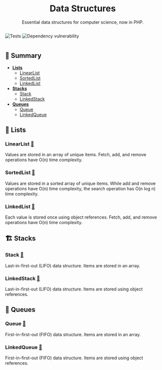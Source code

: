 <h1 align="center">Data Structures</h1>

<p align="center">Essential data structures for computer science, now in PHP.</p>

<div style="display: flex" align="center">

![Tests](https://github.com/mrxacx/DataStructures/actions/workflows/ci.yml/badge.svg)
![Dependency vulnerability](https://github.com/mrxacx/DataStructures/actions/workflows/ci-dependencies.yml/badge.svg)

</div>


## 🚀 Summary

- [**Lists**](#-lists)
  - [LinearList](#linearlist-)
  - [SortedList](#sortedlist-)
  - [LinkedList](#linkedlist-)
- [**Stacks**](#-stacks)
  - [Stack](#stack-)
  - [LinkedStack](#linkedstack-)
- [**Queues**](#-queues)
  - [Queue](#queue-)
  - [LinkedQueue](#linkedqueue-)

## 🧾 Lists

### LinearList [🔗](./src/Lists/LinearList.php)
Values are stored in an array of unique items. Fetch, add, and remove operations have O(n) time complexity.

### SortedList [🔗](./src/Lists/SortedLinearList.php)
Values are stored in a sorted array of unique items. While add and remove operations have O(n) time complexity, the search operation has O(n log n) time complexity.

### LinkedList [🔗](./src/Lists/LinkedList.php)
Each value is stored once using object references. Fetch, add, and remove operations have O(n) time complexity.

## 🏗️ Stacks

### Stack [🔗](./src/Stacks/Stack.php)
Last-in-first-out (LIFO) data structure. Items are stored in an array.

### LinkedStack [🔗](./src/Stacks/LinkedStack.php)
Last-in-first-out (LIFO) data structure. Items are stored using object references.

## 🚶️️ Queues

### Queue [🔗](./src/Queues/Queue.php)
First-in-first-out (FIFO) data structure. Items are stored in an array.

### LinkedQueue [🔗](./src/Queues/LinkedQueue.php)
First-in-first-out (FIFO) data structure. Items are stored using object references.